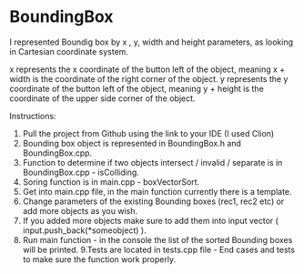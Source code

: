 # BoundingBox
I represented Boundig box by x , y, width and height parameters, as looking in Cartesian coordinate system.

x  represents the x coordinate of the button left of the object, meaning x + width is the coordinate of the right corner of the object.
y  represents the y coordinate of the button left of the object, meaning y + height is the coordinate of the upper side corner of the object.

Instructions:
1. Pull the project from Github using the link to your IDE (I used Clion)
2. Bounding box object is represented in BoundingBox.h and BoundingBox.cpp.
3. Function to determine if two objects intersect / invalid / separate is in BoundingBox.cpp - isColliding.
4. Soring function is in main.cpp - boxVectorSort.
5. Get into main.cpp file, in the main function currently there is a template.
6. Change parameters of the existing Bounding boxes (rec1, rec2 etc) or add more objects as you wish.
7. If you added more objects make sure to add them into input vector ( input.push_back(*someobject) ).
8. Run main function - in the console the list of the sorted Bounding boxes will be printed.
9.Tests are located in tests.cpp file - End cases and tests to make sure the function work properly.
